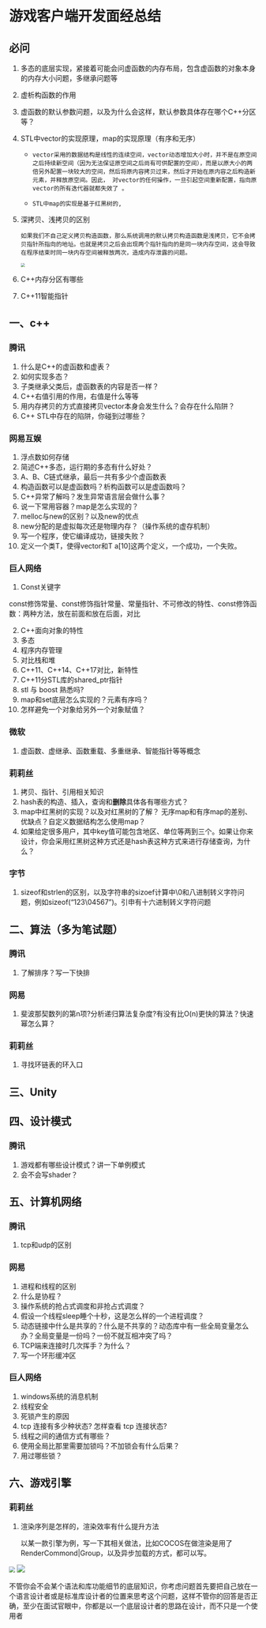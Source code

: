 # 游戏客户端开发面经总结

## 必问

1. 多态的底层实现，紧接着可能会问虚函数的内存布局，包含虚函数的对象本身的内存大小问题，多继承问题等

2. 虚析构函数的作用

3. 虚函数的默认参数问题，以及为什么会这样，默认参数具体存在哪个C++分区等？

4. STL中vector的实现原理，map的实现原理（有序和无序）

   * `vector采用的数据结构是线性的连续空间，vector动态增加大小时，并不是在原空间之后持续新空间（因为无法保证原空间之后尚有可供配置的空间），而是以原大小的两倍另外配置一块较大的空间，然后将原内容拷贝过来，然后才开始在原内容之后构造新元素，并释放原空间。因此， 对vector的任何操作，一旦引起空间重新配置，指向原vector的所有迭代器就都失效了 。`

   * `STL中map的实现是基于红黑树的,`

5. 深拷贝、浅拷贝的区别

   `如果我们不自己定义拷贝构造函数，那么系统调用的默认拷贝构造函数是浅拷贝，它不会拷贝指针所指向的地址。也就是拷贝之后会出现两个指针指向的是同一块内存空间，这会导致在程序结束时同一块内存空间被释放两次，造成内存泄露的问题。`

   <img src="./img/浅拷贝.png" style="zoom:50%;" />

6. C++内存分区有哪些

7. C++11智能指针

## 一、c++

### 腾讯

1. 什么是C++的虚函数和虚表？
2. 如何实现多态？
3. 子类继承父类后，虚函数表的内容是否一样？
4. C++右值引用的作用，右值是什么等等
5. 用内存拷贝的方式直接拷贝vector本身会发生什么？会存在什么陷阱？
6. C++ STL中存在的陷阱，你碰到过哪些？

### 网易互娱

1. 浮点数如何存储
2. 简述C++多态，运行期的多态有什么好处？
3. A、B、C链式继承，最后一共有多少个虚函数表
4. 构造函数可以是虚函数吗？析构函数可以是虚函数吗？
5. C++异常了解吗？发生异常语言层会做什么事？
6. 说一下常用容器？map是怎么实现的？
7. melloc与new的区别？以及new的优点
8. new分配的是虚拟每次还是物理内存？（操作系统的虚存机制）
9. 写一个程序，使它编译成功，链接失败？
10. 定义一个类T，使得vector<T>和T a[10]这两个定义，一个成功，一个失败。

### 巨人网络

1. Const关键字

const修饰常量、const修饰指针常量、常量指针、不可修改的特性、const修饰函数：两种方法，放在前面和放在后面，对比

2. C++面向对象的特性
3. 多态
4. 程序内存管理
5. 对比栈和堆
6. C++11、C++14、C++17对比，新特性
7. C++11分STL库的shared_ptr指针
8. stl 与 boost 熟悉吗?
9. map和set底层怎么实现的？元素有序吗？
10. 怎样避免一个对象给另外一个对象赋值？

### 微软

1. 虚函数、虚继承、函数重载、多重继承、智能指针等等概念

### 莉莉丝

1. 拷贝、指针、引用相关知识
2. hash表的构造、插入，查询和**删除**具体各有哪些方式？
3. map中红黑树的实现？以及对红黑树的了解？ 无序map和有序map的差别、优缺点？自定义数据结构怎么使用map？
4. 如果给定很多用户，其中key值可能包含地区、单位等两到三个。如果让你来设计，你会采用红黑树这种方式还是hash表这种方式来进行存储查询，为什么？

### 字节

1. sizeof和strlen的区别，以及字符串的sizoef计算中\0和八进制转义字符问题，例如sizeof(“123\04567”)。引申有十六进制转义字符问题

## 二、算法（多为笔试题）

### 腾讯

1. 了解排序？写一下快排

### 网易

1. 斐波那契数列的第n项?分析递归算法复杂度?有没有比O(n)更快的算法？快速幂怎么算？

### 莉莉丝

1. 寻找环链表的环入口

## 三、Unity

## 四、设计模式

### 腾讯

1. 游戏都有哪些设计模式？讲一下单例模式
2. 会不会写shader？

## 五、计算机网络

### 腾讯

1. tcp和udp的区别

### 网易

1. 进程和线程的区别
2. 什么是协程？
3. 操作系统的抢占式调度和非抢占式调度？
4. 假设一个线程sleep睡个十秒，这是怎么样的一个进程调度？
5. 动态链接中什么是共享的？什么是不共享的？动态库中有一些全局变量怎么办？全局变量是一份吗？一份不就互相冲突了吗？
6. TCP端来连接时几次挥手？为什么？
7. 写一个环形缓冲区

### 巨人网络

1. windows系统的消息机制
2. 线程安全
3. 死锁产生的原因
4. tcp 连接有多少种状态? 怎样查看 tcp 连接状态?
5. 线程之间的通信方式有哪些？
6. 使用全局比那里需要加锁吗？不加锁会有什么后果？
7. 用过哪些锁？

## 六、游戏引擎

### 莉莉丝

1. 渲染序列是怎样的，渲染效率有什么提升方法

   以某一款引擎为例，写一下其相关做法，比如COCOS在做渲染是用了RenderCommond|Group，以及异步加载的方式，都可以写。

<img src="./img/引擎问题.png" style="zoom:75%;" />

<img src="./img/引擎问题2.png"/>





​		不管你会不会某个语法和库功能细节的底层知识，你考虑问题首先要把自己放在一个语言设计者或是标准库设计者的位置来思考这个问题，这样不管你的回答是否正确，至少在面试官眼中，你都是以一个底层设计者的思路在设计，而不只是一个使用者